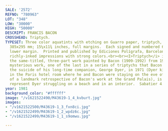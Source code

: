 ```yaml
---
SALE: '2572'
REFNO: "780963"
LOT: "348"
LOW: "30000"
HIGH: "50000"
DESCRIPT: FRANCIS BACON
CROSSHEAD: Triptych.
TYPESET: Three color aquatints with etching on Guarro paper, triptych, 1981.  Each
  385x295 mm; 15¼x11¾ inches, full margins.  Each signed and numbered 6/99 in pencil,
  lower margin.  Printed and published by Ediciones Polígrafa, Barcelona.  Superb,
  richly-inked impressions with strong colors.<br><br><I>Triptych</i> is based on
  the same-titled, three-part work painted by Bacon (1909-1992) from 1974 to 1977.  This
  mysterious work, one of the last in a series of triptychs that Bacon painted following
  the suicide of his long-time companion, George Dyer, in 1971 (Dyer killed himself
  in the Paris hotel room where he and Bacon were staying on the eve of the opening
  of a landmark retrospective of Bacon's work at the Grand Palais), is believed to
  represent Dyer struggling on a beach and in an interior.  Sabatier 4.
year: 1981
background_color: "#ffffff"
image: "/v1621522490/M43619-1_4_kvburt.jpg"
images:
- "/v1621522500/M43619-1_3_fxn8ci.jpg"
- "/v1621522499/M43619-1_2_wpdz6c.jpg"
- "/v1621522499/M43619-1_1_s9omwu.jpg"

---
```

